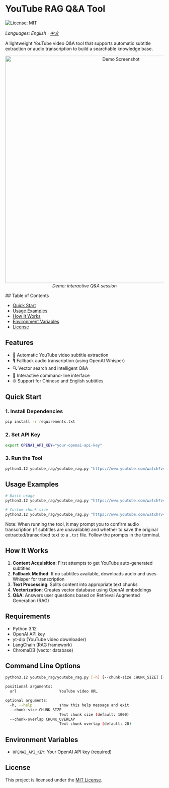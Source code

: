 # YouTube RAG Q&A Tool

[![License: MIT](https://img.shields.io/badge/License-MIT-yellow.svg)](./LICENSE)

_Languages: English · [中文](./README.zh-CN.md)_

A lightweight YouTube video Q&A tool that supports automatic subtitle extraction or audio transcription to build a searchable knowledge base.

<p align="center">
	<img src="./images/Demo.png" alt="Demo Screenshot" width="720" />
	<br/>
	<em>Demo: interactive Q&amp;A session</em>
</p>
## Table of Contents

- [Quick Start](#quick-start)
- [Usage Examples](#usage-examples)
- [How It Works](#how-it-works)
- [Environment Variables](#environment-variables)
- [License](#license)

## Features

- 🎥 Automatic YouTube video subtitle extraction
- 🎙️ Fallback audio transcription (using OpenAI Whisper)
- 🔍 Vector search and intelligent Q&A
- 💬 Interactive command-line interface
- 🌐 Support for Chinese and English subtitles

## Quick Start

### 1. Install Dependencies

```bash
pip install -r requirements.txt
```

### 2. Set API Key

```bash
export OPENAI_API_KEY="your-openai-api-key"
```

### 3. Run the Tool

```bash
python3.12 youtube_rag/youtube_rag.py "https://www.youtube.com/watch?v=VIDEO_ID"
```

## Usage Examples


```bash
# Basic usage
python3.12 youtube_rag/youtube_rag.py "https://www.youtube.com/watch?v=dQw4w9WgXcQ"

# Custom chunk size
python3.12 youtube_rag/youtube_rag.py "https://www.youtube.com/watch?v=dQw4w9WgXcQ" --chunk-size 1500 --chunk-overlap 50
```

Note: When running the tool, it may prompt you to confirm audio transcription (if subtitles are unavailable) and whether to save the original extracted/transcribed text to a `.txt` file. Follow the prompts in the terminal.

## How It Works

1. **Content Acquisition**: First attempts to get YouTube auto-generated subtitles
2. **Fallback Method**: If no subtitles available, downloads audio and uses Whisper for transcription
3. **Text Processing**: Splits content into appropriate text chunks
4. **Vectorization**: Creates vector database using OpenAI embeddings
5. **Q&A**: Answers user questions based on Retrieval Augmented Generation (RAG)



## Requirements

- Python 3.12
- OpenAI API key
- yt-dlp (YouTube video downloader)
- LangChain (RAG framework)
- ChromaDB (vector database)

## Command Line Options

```bash
python3.12 youtube_rag/youtube_rag.py [-h] [--chunk-size CHUNK_SIZE] [--chunk-overlap CHUNK_OVERLAP] url

positional arguments:
  url                   YouTube video URL

optional arguments:
  -h, --help            show this help message and exit
  --chunk-size CHUNK_SIZE
                        Text chunk size (default: 1000)
  --chunk-overlap CHUNK_OVERLAP
                        Text chunk overlap (default: 20)
```

## Environment Variables

- `OPENAI_API_KEY`: Your OpenAI API key (required)

## License

This project is licensed under the [MIT License](./LICENSE).

